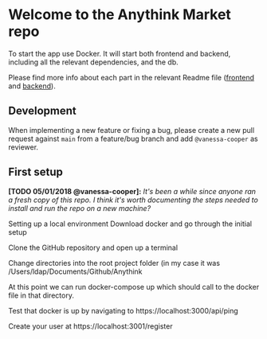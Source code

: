 # Welcome to the Anythink Market repo

To start the app use Docker. It will start both frontend and backend, including all the relevant dependencies, and the db.

Please find more info about each part in the relevant Readme file ([frontend](frontend/readme.md) and [backend](backend/README.md)).

## Development

When implementing a new feature or fixing a bug, please create a new pull request against `main` from a feature/bug branch and add `@vanessa-cooper` as reviewer.

## First setup

**[TODO 05/01/2018 @vanessa-cooper]:** _It's been a while since anyone ran a fresh copy of this repo. I think it's worth documenting the steps needed to install and run the repo on a new machine?_


Setting up a local environment
Download docker and go through the initial setup

Clone the GitHub repository and open up a terminal

Change directories into the root project folder (in my case it was /Users/ldap/Documents/Github/Anythink

At this point we can run docker-compose up which should call to the docker file in that directory.

Test that docker is up by navigating to https://localhost:3000/api/ping

Create your user at https://localhost:3001/register
